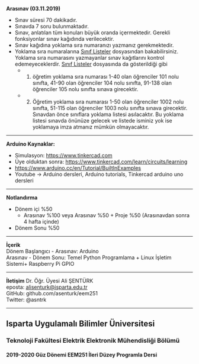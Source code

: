 **Arasınav (03.11.2019)**     
- Sınav süresi 70 dakikadır.
- Sınavda 7 soru bulunmaktadır.
- Sınav, anlatılan tüm konuları büyük oranda içermektedir. Gerekli fonksiyonlar sınav kağıdında verilecektir. 
- Sınav kağıdına yoklama sıra numaranızı yazmanız gerekmektedir.
- Yoklama sıra numaralarına [Sınıf Listeler](./arasinav/sinif_listeler.txt) dosyasından bakabilirsiniz. Yoklama sıra numarasını yazmayanlar sınav kağıtlarını kontrol edemeyeceklerdir.
[Sınıf Listeler](./arasinav/sinif_listeler.txt) dosyasında da gösterildiği gibi
  - 1. öğretim yoklama sıra numarası 1-40 olan öğrenciler 101 nolu sınıfta, 41-90 olan öğrenciler 104 nolu sınıfta,  91-138 olan öğrenciler 105 nolu sınıfta sınava girecektir. 
  - 2. Öğretim yoklama sıra numarası 1-50 olan öğrenciler 1002 nolu sınıfta,   51-115 olan öğrenciler 1003 nolu sınıfta sınava girecektir. 
Sınavdan önce sınıflara yoklama listesi asılacaktır. Bu yoklama listesi sınavda önünüze gelecek ve listede isminiz yok ise yoklamaya imza atmanız mümkün olmayacaktır.




---

**Arduino Kaynaklar:**   
- Simulasyon: https://www.tinkercad.com 
- Üye olduktan sonra: https://www.tinkercad.com/learn/circuits/learning
- https://www.arduino.cc/en/Tutorial/BuiltInExamples   
- Youtube &rarr; Arduino dersleri, Arduino tutorials, Tinkercad arduino uno dersleri

---

**Notlandırma**
- Dönem içi %50
  - Arasınav %100 veya Arasınav %50 + Proje %50 (Arasınavdan sonra 4 hafta içinde)
- Dönem Sonu %50

---

**İçerik**   
Dönem Başlangıcı - Arasınav: Arduino   
Arasınav - Dönem Sonu: Temel Python Programlama + Linux İşletim Sistemi+ Raspberry Pi GPIO

---

**İletişim**
Dr. Öğr. Üyesi Ali ŞENTÜRK   
eposta: alisenturk@isparta.edu.tr   
GitHub: github.com/asenturk/eem251   
Twitter: @asntrk

---

## Isparta Uygulamalı Bilimler Üniversitesi   
### Teknoloji Fakültesi Elektrik Elektronik Mühendisliği Bölümü   
#### 2019-2020 Güz Dönemi EEM251 İleri Düzey Programla Dersi   
